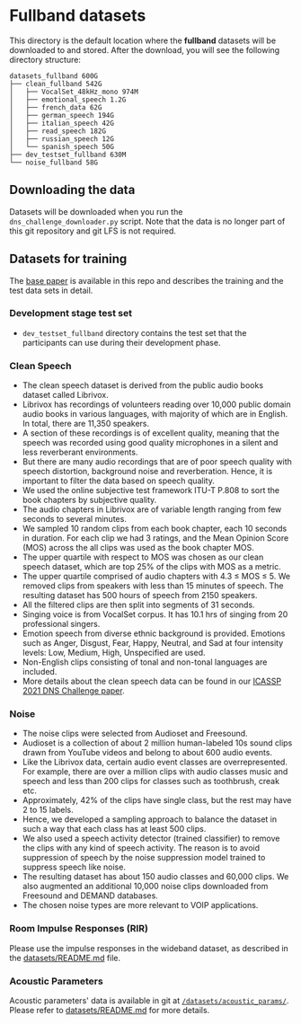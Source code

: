 # Fullband datasets
This directory is the default location where the **fullband** datasets will be downloaded to and
stored. After the download, you will see the following directory structure:
```
datasets_fullband 600G
├── clean_fullband 542G
│   ├── VocalSet_48kHz_mono 974M
│   ├── emotional_speech 1.2G
│   ├── french_data 62G
│   ├── german_speech 194G
│   ├── italian_speech 42G
│   ├── read_speech 182G
│   ├── russian_speech 12G
│   └── spanish_speech 50G
├── dev_testset_fullband 630M
└── noise_fullband 58G
```

## Downloading the data
Datasets will be downloaded when you run the `dns_challenge_downloader.py` script. Note that the
data is no longer part of this git repository and git LFS is not required.

## Datasets for training
The [base paper](/docs/ICASSP_2021_DNS_challenge.pdf) is available in this repo and describes the
training and the test data sets in detail.

### Development stage test set
* `dev_testset_fullband` directory contains the test set that the participants can use during their
  development phase.
<!--
* The <i>track 1</i> directory contains both synthetic and real recordings of the test set.
* The <i>track 2</i> directory contains both synthetic and real recordings for the personalized DNS track. The <i>adaptation_data</i> directory contains the utterances from each speaker that can be used adapt the noise suppressor to work better for that particular speaker.
-->

### Clean Speech
* The clean speech dataset is derived from the public audio books dataset called Librivox.
* Librivox has recordings of volunteers reading over 10,000 public domain audio books in various languages, with majority of which are in English. In total, there are 11,350 speakers.
* A section of these recordings is of excellent quality, meaning that the speech was recorded using good quality microphones in a silent and less reverberant environments.
* But there are many audio recordings that are of poor speech quality with speech distortion, background noise and reverberation. Hence, it is important to filter the data based on speech quality. 
* We used the online subjective test framework ITU-T P.808 to sort the book chapters by subjective quality.
* The audio chapters in Librivox are of variable length ranging from few seconds to several minutes.
* We sampled 10 random clips from each book chapter, each 10 seconds in duration. For each clip we had 3 ratings, and the Mean Opinion Score (MOS) across the all clips was used as the book chapter MOS.
* The upper quartile with respect to MOS was chosen as our clean speech dataset, which are top 25% of the clips with MOS as a metric.
* The upper quartile comprised of audio chapters with 4.3 ≤ MOS ≤ 5. We removed clips from speakers with less than 15 minutes of speech. The resulting dataset has 500 hours of speech from 2150 speakers. 
* All the filtered clips are then split into segments of 31 seconds.
* Singing voice is from VocalSet corpus. It has 10.1 hrs of singing from 20 professional singers.
* Emotion speech from diverse ethnic background is provided. Emotions such as Anger, Disgust, Fear, Happy, Neutral,  and  Sad  at  four  intensity  levels:  Low,  Medium, High, Unspecified are used.
* Non-English clips consisting of tonal and non-tonal languages are included.
* More details about the clean speech data can be found in our [ICASSP 2021 DNS Challenge paper](/docs/ICASSP_2021_DNS_challenge.pdf).
<!--
FIXME: The original URL was this:
https://github.com/microsoft/DNS-Challenge/blob/icassp21/addrir/docs/ICASSP_2021_deep_noise_suppression_challenge.pdf
The branch and the file do not exist in git history. Is that the right URL?
-->

### Noise
* The noise clips were selected from Audioset and Freesound.
* Audioset is a collection of about 2 million human-labeled 10s sound clips drawn from YouTube videos and belong to about 600 audio events.
* Like the Librivox data, certain audio event classes are overrepresented. For example, there are over a million clips with audio classes music and speech and less than 200 clips for classes such as toothbrush, creak etc.
* Approximately, 42% of the clips have single class, but the rest may have 2 to 15 labels. 
* Hence, we developed a sampling approach to balance the dataset in such a way that each class has at least 500 clips.
* We also used a speech activity detector (trained classifier) to remove the clips with any kind of speech activity. The reason is to avoid suppression of speech by the noise suppression model trained to suppress speech like noise.
* The resulting dataset has about 150 audio classes and 60,000 clips. We also augmented an additional 10,000 noise clips downloaded from Freesound and DEMAND databases.
* The chosen noise types are more relevant to VOIP applications.

### Room Impulse Responses (RIR)
Please use the impulse responses in the wideband dataset, as described in the [datasets/README.md](/datasets/README.md) file.

### Acoustic Parameters
Acoustic parameters' data is available in git at
<code>[/datasets/acoustic_params/](/datasets/acoustic_params/)</code>. Please refer to
[datasets/README.md](/datasets/README.md) for more details.

